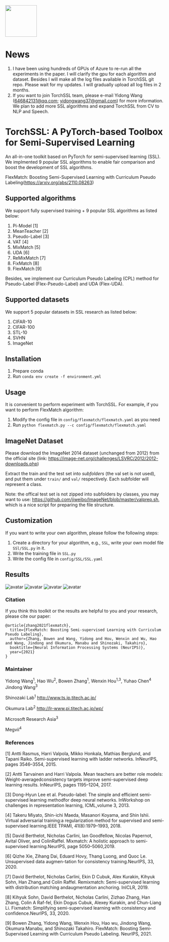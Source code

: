 <img src="./figures/logo.png"  width = "100" height = "100" align=center />

# News
1. I have been using hundreds of GPUs of Azure to re-run all the experiments in the paper. I will clarify the gpu for each algorithm and dataset. Besides I will make all the log files available in TorchSSL git repo. Please wait for my updates. I will gradually upload all log files in 2 months.
2. If you want to join TorchSSL team, please e-mail Yidong Wang (646842131@qq.com; yidongwang37@gmail.com) for more information. We plan to add more SSL algorithms and expand TorchSSL from CV to NLP and Speech.
# TorchSSL: A PyTorch-based Toolbox for Semi-Supervised Learning

An all-in-one toolkit based on PyTorch for semi-supervised learning (SSL). We implmented 9 popular SSL algorithms to enable fair comparison and boost the development of SSL algorithms.

FlexMatch: Boosting Semi-Supervised Learning with Curriculum Pseudo Labeling(https://arxiv.org/abs/2110.08263)


## Supported algorithms

We support fully supervised training + 9 popular SSL algorithms as listed below:

1. Pi-Model [1]
2. MeanTeacher [2]
3. Pseudo-Label [3]
4. VAT [4]
5. MixMatch [5]
6. UDA [6]
7. ReMixMatch [7]
8. FixMatch [8]
9. FlexMatch [9]

Besides, we implement our Curriculum Pseudo Labeling (CPL) method for Pseudo-Label (Flex-Pseudo-Label) and UDA (Flex-UDA).

## Supported datasets

We support 5 popular datasets in SSL research as listed below:

1. CIFAR-10
2. CIFAR-100
3. STL-10
4. SVHN
5. ImageNet


## Installation

1. Prepare conda
2. Run `conda env create -f environment.yml`


## Usage

It is convenient to perform experiment with TorchSSL. For example, if you want to perform FlexMatch algorithm:

1. Modify the config file in `config/flexmatch/flexmatch.yaml` as you need
2. Run `python flexmatch.py --c config/flexmatch/flexmatch.yaml`

## ImageNet Dataset

Please download the ImageNet 2014 dataset (unchanged from 2012) from the official site (link: https://image-net.org/challenges/LSVRC/2012/2012-downloads.php)

Extract the train and the test set into *subfolders* (the val set is not used), and put them under `train/` and `val/` respectively. Each subfolder will represent a class.

Note: the offical test set is not zipped into subfolders by classes, you may want to use: https://github.com/jiweibo/ImageNet/blob/master/valprep.sh, which is a nice script for preparing the file structure.

## Customization

If you want to write your own algorithm, please follow the following steps:

1. Create a directory for your algorithm, e.g., `SSL`, write your own model file `SSl/SSL.py` in it. 
2. Write the training file in `SSL.py`
3. Write the config file in `config/SSL/SSL.yaml`

## Results
![avatar](./figures/cf10.png)
![avatar](./figures/cf100.png)
![avatar](./figures/stl.png)
![avatar](./figures/svhn.png)

### Citation
If you think this toolkit or the results are helpful to you and your research, please cite our paper:

```
@article{zhang2021flexmatch},
  title={FlexMatch: Boosting Semi-supervised Learning with Curriculum Pseudo Labeling},
  author={Zhang, Bowen and Wang, Yidong and Hou, Wenxin and Wu, Hao and Wang, Jindong and Okumura, Manabu and Shinozaki, Takahiro},
  booktitle={Neural Information Processing Systems (NeurIPS)},
  year={2021}
}
```

### Maintainer
Yidong Wang<sup>1</sup>, Hao Wu<sup>2</sup>, Bowen Zhang<sup>1</sup>, Wenxin Hou<sup>1,3</sup>, Yuhao Chen<sup>4</sup> Jindong Wang<sup>3</sup>

Shinozaki Lab<sup>1</sup> http://www.ts.ip.titech.ac.jp/

Okumura Lab<sup>2</sup> http://lr-www.pi.titech.ac.jp/wp/

Microsoft Research Asia<sup>3</sup>

Megvii<sup>4</sup>

### References

[1] Antti Rasmus, Harri Valpola, Mikko Honkala, Mathias Berglund, and Tapani Raiko.  Semi-supervised learning with ladder networks. InNeurIPS, pages 3546–3554, 2015.

[2] Antti Tarvainen and Harri Valpola.  Mean teachers are better role models:  Weight-averagedconsistency targets improve semi-supervised deep learning results. InNeurIPS, pages 1195–1204, 2017.

[3] Dong-Hyun Lee et al. Pseudo-label: The simple and efficient semi-supervised learning methodfor  deep  neural  networks.   InWorkshop  on  challenges  in  representation  learning,  ICML,volume 3, 2013.

[4] Takeru Miyato, Shin-ichi Maeda, Masanori Koyama, and Shin Ishii. Virtual adversarial training:a regularization method for supervised and semi-supervised learning.IEEE TPAMI, 41(8):1979–1993, 2018.

[5] David Berthelot, Nicholas Carlini, Ian Goodfellow, Nicolas Papernot, Avital Oliver, and ColinRaffel. Mixmatch: A holistic approach to semi-supervised learning.NeurIPS, page 5050–5060,2019.

[6] Qizhe Xie, Zihang Dai, Eduard Hovy, Thang Luong, and Quoc Le. Unsupervised data augmen-tation for consistency training.NeurIPS, 33, 2020.

[7] David Berthelot, Nicholas Carlini, Ekin D Cubuk, Alex Kurakin, Kihyuk Sohn, Han Zhang,and Colin Raffel.   Remixmatch:  Semi-supervised learning with distribution matching andaugmentation anchoring. InICLR, 2019.

[8] Kihyuk Sohn, David Berthelot, Nicholas Carlini, Zizhao Zhang, Han Zhang, Colin A Raf-fel, Ekin Dogus Cubuk, Alexey Kurakin, and Chun-Liang Li.  Fixmatch:  Simplifying semi-supervised learning with consistency and confidence.NeurIPS, 33, 2020.

[9] Bowen Zhang, Yidong Wang, Wenxin Hou, Hao wu, Jindong Wang, Okumura Manabu, and Shinozaki Takahiro. FlexMatch: Boosting Semi-Supervised Learning with Curriculum Pseudo Labeling. NeurIPS, 2021.
